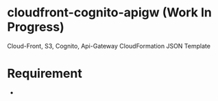 # cloudfront-cognito-apigw (Work In Progress)
Cloud-Front, S3, Cognito, Api-Gateway CloudFormation JSON Template


# Requirement

-  
